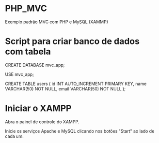 # PHP_MVC
Exemplo padrão MVC com PHP e MySQL (XAMMP)

# Script para criar banco de dados com tabela
CREATE DATABASE mvc_app;

USE mvc_app;

CREATE TABLE users (
    id INT AUTO_INCREMENT PRIMARY KEY,
    name VARCHAR(50) NOT NULL,
    email VARCHAR(50) NOT NULL
);

# Iniciar o XAMPP
Abra o painel de controle do XAMPP.

Inicie os serviços Apache e MySQL clicando nos botões "Start" ao lado de cada um.
